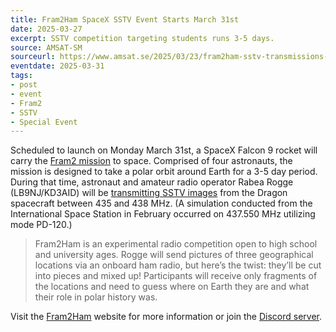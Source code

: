 ```yaml
---
title: Fram2Ham SpaceX SSTV Event Starts March 31st
date: 2025-03-27
excerpt: SSTV competition targeting students runs 3-5 days.
source: AMSAT-SM
sourceurl: https://www.amsat.se/2025/03/23/fram2ham-sstv-transmissions-planned/
eventdate: 2025-03-31
tags:
- post
- event
- Fram2
- SSTV
- Special Event
---
```

Scheduled to launch on Monday March 31st, a SpaceX Falcon 9 rocket will carry the [Fram2 mission](https://f2.com/) to space. Comprised of four astronauts, the mission is designed to take a polar orbit around Earth for a 3-5 day period. During that time, astronaut and amateur radio operator Rabea Rogge (LB9NJ/KD3AID) will be [transmitting SSTV images](https://fram2ham.com/) from the Dragon spacecraft between 435 and 438 MHz. (A simulation conducted from the International Space Station in February occurred on 437.550 MHz utilizing mode PD-120.)

> Fram2Ham is an experimental radio competition open to high school and university ages. Rogge will send pictures of three geographical locations via an onboard ham radio, but here’s the twist: they’ll be cut into pieces and mixed up! Participants will receive only fragments of the locations and need to guess where on Earth they are and what their role in polar history was.

Visit the [Fram2Ham](https://fram2ham.com/) website for more information or join the [Discord server](https://discord.gg/GYQzmSh5sp).